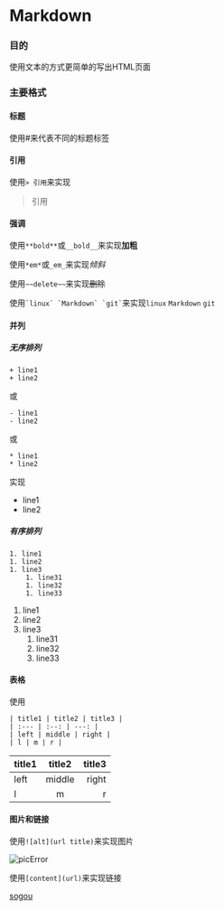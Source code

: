 Markdown
========
### 目的
使用文本的方式更简单的写出HTML页面

### 主要格式
#### 标题
使用#来代表不同的标题标签
#### 引用
使用`> 引用`来实现
> 引用

#### 强调
使用```**bold**```或```__bold__```来实现**加粗**

使用```*em*```或```_em_```来实现*倾斜*

使用```~~delete~~```来实现~~删除~~

使用``` `linux` `Markdown` `git` ```来实现`linux` `Markdown` `git`

#### 并列
##### 无序排列
```
+ line1
+ line2
```
或
```
- line1
- line2
```
或
```
* line1
* line2
```
实现
+ line1
+ line2

##### 有序排列
```
1. line1
1. line2
1. line3
	1. line31
	1. line32
	1. line33
```
1. line1
1. line2
1. line3
	1. line31
	1. line32
	1. line33
#### 表格
使用
```
| title1 | title2 | title3 |
| :--- | :--: | ---: |
| left | middle | right |
| l | m | r |
```

| title1 | title2 | title3 |
| :--- | :--: | ---: |
| left | middle | right |
| l | m | r |

#### 图片和链接
使用```![alt](url title)```来实现图片

![picError](https://wap.sogou.com/resource/web/images/sogou160x42.png "sogouTitle")

使用```[content](url)```来实现链接

[sogou](https://wap.sogou.com/)

